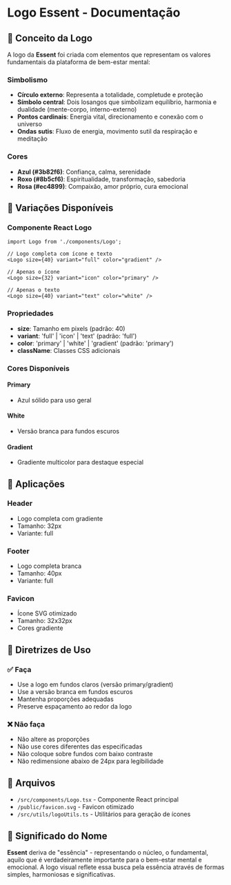 # Logo Essent - Documentação

## 🎨 Conceito da Logo

A logo da **Essent** foi criada com elementos que representam os valores fundamentais da plataforma de bem-estar mental:

### Simbolismo

- **Círculo externo**: Representa a totalidade, completude e proteção
- **Símbolo central**: Dois losangos que simbolizam equilíbrio, harmonia e dualidade (mente-corpo, interno-externo)
- **Pontos cardinais**: Energia vital, direcionamento e conexão com o universo
- **Ondas sutis**: Fluxo de energia, movimento sutil da respiração e meditação

### Cores

- **Azul (#3b82f6)**: Confiança, calma, serenidade
- **Roxo (#8b5cf6)**: Espiritualidade, transformação, sabedoria
- **Rosa (#ec4899)**: Compaixão, amor próprio, cura emocional

## 🚀 Variações Disponíveis

### Componente React Logo

```tsx
import Logo from './components/Logo';

// Logo completa com ícone e texto
<Logo size={40} variant="full" color="gradient" />

// Apenas o ícone
<Logo size={32} variant="icon" color="primary" />

// Apenas o texto
<Logo size={40} variant="text" color="white" />
```

### Propriedades

- **size**: Tamanho em pixels (padrão: 40)
- **variant**: 'full' | 'icon' | 'text' (padrão: 'full')
- **color**: 'primary' | 'white' | 'gradient' (padrão: 'primary')
- **className**: Classes CSS adicionais

### Cores Disponíveis

#### Primary
- Azul sólido para uso geral

#### White
- Versão branca para fundos escuros

#### Gradient
- Gradiente multicolor para destaque especial

## 📱 Aplicações

### Header
- Logo completa com gradiente
- Tamanho: 32px
- Variante: full

### Footer
- Logo completa branca
- Tamanho: 40px
- Variante: full

### Favicon
- Ícone SVG otimizado
- Tamanho: 32x32px
- Cores gradiente

## 🎯 Diretrizes de Uso

### ✅ Faça
- Use a logo em fundos claros (versão primary/gradient)
- Use a versão branca em fundos escuros
- Mantenha proporções adequadas
- Preserve espaçamento ao redor da logo

### ❌ Não faça
- Não altere as proporções
- Não use cores diferentes das especificadas
- Não coloque sobre fundos com baixo contraste
- Não redimensione abaixo de 24px para legibilidade

## 🔧 Arquivos

- `/src/components/Logo.tsx` - Componente React principal
- `/public/favicon.svg` - Favicon otimizado
- `/src/utils/logoUtils.ts` - Utilitários para geração de ícones

## 🌟 Significado do Nome

**Essent** deriva de "essência" - representando o núcleo, o fundamental, aquilo que é verdadeiramente importante para o bem-estar mental e emocional. A logo visual reflete essa busca pela essência através de formas simples, harmoniosas e significativas.
